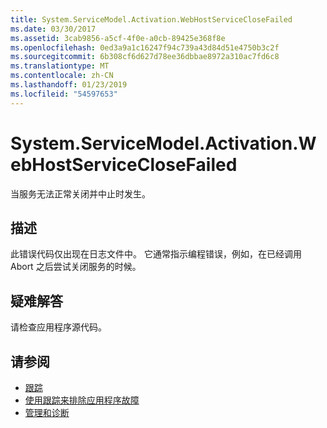 ```yaml
---
title: System.ServiceModel.Activation.WebHostServiceCloseFailed
ms.date: 03/30/2017
ms.assetid: 3cab9856-a5cf-4f0e-a0cb-89425e368f8e
ms.openlocfilehash: 0ed3a9a1c16247f94c739a43d84d51e4750b3c2f
ms.sourcegitcommit: 6b308cf6d627d78ee36dbbae8972a310ac7fd6c8
ms.translationtype: MT
ms.contentlocale: zh-CN
ms.lasthandoff: 01/23/2019
ms.locfileid: "54597653"
---
```

# <a name="systemservicemodelactivationwebhostserviceclosefailed"></a>System.ServiceModel.Activation.WebHostServiceCloseFailed
当服务无法正常关闭并中止时发生。  
  
## <a name="description"></a>描述  
 此错误代码仅出现在日志文件中。 它通常指示编程错误，例如，在已经调用 Abort 之后尝试关闭服务的时候。  
  
## <a name="troubleshooting"></a>疑难解答  
 请检查应用程序源代码。  
  
## <a name="see-also"></a>请参阅
- [跟踪](../../../../../docs/framework/wcf/diagnostics/tracing/index.md)
- [使用跟踪来排除应用程序故障](../../../../../docs/framework/wcf/diagnostics/tracing/using-tracing-to-troubleshoot-your-application.md)
- [管理和诊断](../../../../../docs/framework/wcf/diagnostics/index.md)
